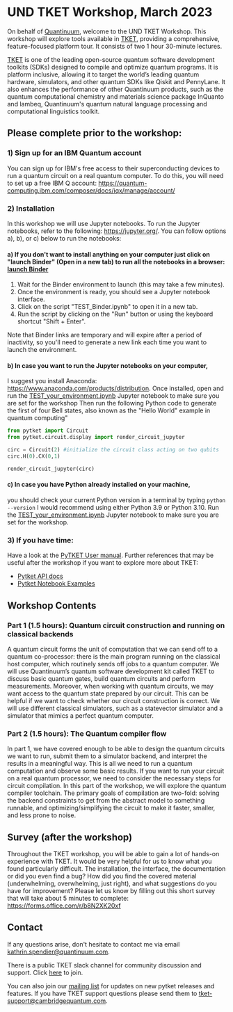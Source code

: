 # UND TKET Workshop, March 2023

On behalf of [Quantinuum](https://www.quantinuum.com/), welcome to the UND TKET Workshop. This workshop will explore tools available in [TKET](https://www.quantinuum.com/developers/tket), providing a comprehensive, feature-focused platform tour. It consists of two 1 hour 30-minute lectures.

[TKET](https://www.quantinuum.com/developers/tket) is one of the leading open-source quantum software development toolkits (SDKs) designed to compile and optimize quantum programs. It is platform inclusive, allowing it to target the world’s leading quantum hardware, simulators, and other quantum SDKs like Qiskit and PennyLane. It also enhances the performance of other Quantinuum products, such as the quantum computational chemistry and materials science package InQuanto and lambeq, Quantinuum's quantum natural language processing and computational linguistics toolkit. 

## Please complete prior to the workshop:
### 1) Sign up for an IBM Quantum account
You can sign up for IBM's free access to their superconducting devices to run a quantum circuit on a real quantum computer. To do this, you will need to set up a free IBM Q account: 
https://quantum-computing.ibm.com/composer/docs/iqx/manage/account/

### 2) Installation
In this workshop we will use Jupyter notebooks. To run the Jupyter notebooks, refer to the following: https://jupyter.org/. You can follow options a), b), or c) below to run the notebooks:

#### a) If you don't want to install anything on your computer just click on "launch Binder" (Open in a new tab) to run all the notebooks in a browser: [launch Binder](https://mybinder.org/v2/gh/spendierk/UND-TKET-Workshop-2023/main)
 1. Wait for the Binder environment to launch (this may take a few minutes).
 2. Once the environment is ready, you should see a Jupyter notebook interface.
 3. Click on the script "TEST_Binder.ipynb" to open it in a new tab.
 4. Run the script by clicking on the "Run" button or using the keyboard shortcut "Shift + Enter".

Note that Binder links are temporary and will expire after a period of inactivity, so you'll need to generate a new link each time you want to launch the environment.

#### b) In case you want to run the Jupyter notebooks on your computer,
I suggest you install Anaconda: https://www.anaconda.com/products/distribution. Once installed, open and run the [TEST_your_environment.ipynb](https://github.com/spendierk/UND-TKET-Workshop-2023/blob/main/TEST_your_environment.ipynb) Jupyter notebook to make sure you are set for the workshop Then run the following Python code to generate the first of four Bell states, also known as the "Hello World" example in quantum computing"
```python
from pytket import Circuit
from pytket.circuit.display import render_circuit_jupyter

circ = Circuit(2) #initialize the circuit class acting on two qubits
circ.H(0).CX(0,1)

render_circuit_jupyter(circ)
```

#### c) In case you have Python already installed on your machine,
you should check your current Python version in a terminal by typing
`python --version`
I would recommend using either Python 3.9 or Python 3.10. Run the [TEST_your_environment.ipynb](https://github.com/spendierk/UND-TKET-Workshop-2023/blob/main/TEST_your_environment.ipynb) Jupyter notebook to make sure you are set for the workshop.


### 3) If you have time:
Have a look at the [PyTKET User manual](https://cqcl.github.io/pytket/manual/index.html). Further references that may be useful after the workshop if you want to explore more about TKET:
- [Pytket API docs](https://cqcl.github.io/tket/pytket/api/)
- [Pytket Notebook Examples](https://github.com/CQCL/pytket/tree/main/examples)


## Workshop Contents

### Part 1 (1.5 hours): Quantum circuit construction and running on classical backends
A quantum circuit forms the unit of computation that we can send off to a quantum co-processor: there is the main program running on the classical host computer, which routinely sends off jobs to a quantum computer. We will use Quantinuum’s quantum software development kit called TKET to discuss basic quantum gates, build quantum circuits and perform measurements. Moreover, when working with quantum circuits, we may want access to the quantum state prepared by our circuit. This can be helpful if we want to check whether our circuit construction is correct. We will use different classical simulators, such as a statevector simulator and a simulator that mimics a perfect quantum computer. 

### Part 2 (1.5 hours): The Quantum compiler flow
In part 1, we have covered enough to be able to design the quantum circuits we want to run, submit them to a simulator backend, and interpret the results in a meaningful way. This is all we need to run a quantum computation and observe some basic results. If you want to run your circuit on a real quantum processor, we need to consider the necessary steps for circuit compilation. In this part of the workshop, we will explore the quantum compiler toolchain. The primary goals of compilation are two-fold: solving the backend constraints to get from the abstract model to something runnable, and optimizing/simplifying the circuit to make it faster, smaller, and less prone to noise.


## Survey (after the workshop)
Throughout the TKET workshop, you will be able to gain a lot of hands-on experience with TKET. It would be very helpful for us to know what you found particularly difficult. The installation, the interface, the documentation or did you even find a bug? How did you find the covered material (underwhelming, overwhelming, just right), and what suggestions do you have for improvement? Please let us know by filling out this short survey that will take about 5 minutes to complete:
https://forms.office.com/r/b8N2XK20xf

## Contact
If any questions arise, don't hesitate to contact me via email
[kathrin.spendier@quantinuum.com](mailto:kathrin.spendier@quantinuum.com). 

There is a public TKET slack channel for community discussion and support. Click [here](https://tketusers.slack.com/join/shared_invite/zt-18qmsamj9-UqQFVdkRzxnXCcKtcarLRA#/shared-invite/email) to join. 

You can also join our [mailing list](https://list.cambridgequantum.com/cgi-bin/mailman/listinfo/tket-users) for updates on new pytket releases and features. If you have TKET support questions please send them to [tket-support@cambridgequantum.com](mailto:tket-support@cambridgequantum.com).
